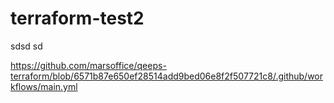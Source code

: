 # terraform-test2

sdsd
sd




https://github.com/marsoffice/qeeps-terraform/blob/6571b87e650ef28514add9bed06e8f2f507721c8/.github/workflows/main.yml